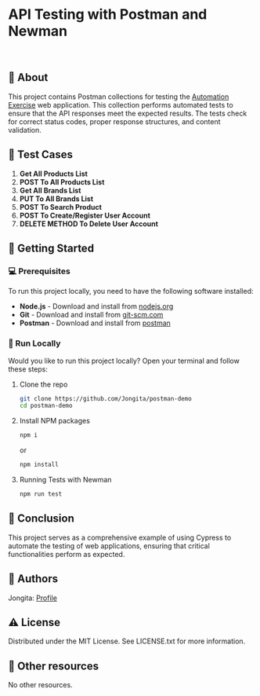 # API Testing with Postman and Newman

<br>

## 🌟 About

This project contains Postman collections for testing the [Automation Exercise](https://www.automationexercise.com/) web application. This collection performs automated tests to ensure that the API responses meet the expected results. The tests check for correct status codes, proper response structures, and content validation.

## 🧪 Test Cases

1. **Get All Products List**
2. **POST To All Products List**
3. **Get All Brands List**
4. **PUT To All Brands List**
5. **POST To Search Product**
6. **POST To Create/Register User Account**
7. **DELETE METHOD To Delete User Account**

## 🧰 Getting Started

### 💻 Prerequisites

To run this project locally, you need to have the following software installed:

-   **Node.js** - Download and install from [nodejs.org](https://nodejs.org)
-   **Git** - Download and install from [git-scm.com](https://git-scm.com)
-   **Postman** - Download and install from [postman](https://www.postman.com/downloads/)

### 🏃 Run Locally

Would you like to run this project locally? Open your terminal and follow these steps:

1. Clone the repo
    ```sh
    git clone https://github.com/Jongita/postman-demo
    cd postman-demo
    ```
2. Install NPM packages
    ```sh
    npm i
    ```
    or
    ```sh
    npm install
    ```
3. Running Tests with Newman
    ```sh
    npm run test
    ```

## 🎉 Conclusion

This project serves as a comprehensive example of using Cypress to automate the testing of web applications, ensuring that critical functionalities perform as expected.

## 🎅 Authors

Jongita: [Profile](https://github.com/jongita)

## ⚠️ License

Distributed under the MIT License. See LICENSE.txt for more information.

## 🔗 Other resources

No other resources.
